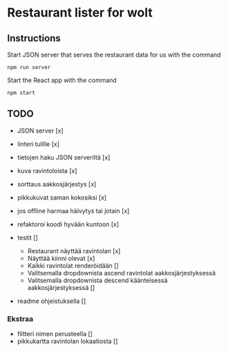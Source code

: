 # Restaurant lister for wolt

## Instructions

Start JSON server that serves the restaurant data for us with the command
```
npm run server
```

Start the React app with the command
```
npm start
```

## TODO

* JSON server [x]
* linteri tulille [x]
* tietojen haku JSON serveriltä [x]
* kuva ravintoloista [x]
* sorttaus aakkosjärjestys [x]
* pikkukuvat saman kokosiksi [x]
* jos offline harmaa häivytys tai jotain [x]
* refaktoroi koodi hyvään kuntoon [x]
* testit []
    * Restaurant näyttää ravintolan [x]
    * Näyttää kiinni olevat [x]
    * Kaikki ravintolat renderöidään []
    * Valitsemalla dropdownista ascend ravintolat aakkosjärjestyksessä
    * Valitsemalla dropdownista descend käänteisessä aakkosjärjestyksessä []

* readme ohjeistuksella []

### Ekstraa
* filtteri nimen perusteella []
* pikkukartta ravintolan lokaatiosta []